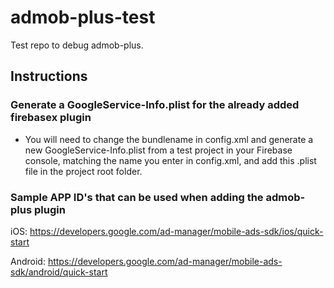 # admob-plus-test

Test repo to debug admob-plus.

## Instructions

### Generate a GoogleService-Info.plist for the already added firebasex plugin

- You will need to change the bundlename in config.xml and generate a new GoogleService-Info.plist from a test project in your Firebase console, matching the name you enter in config.xml, and add this .plist file in the project root folder.

### Sample APP ID's that can be used when adding the admob-plus plugin

iOS: https://developers.google.com/ad-manager/mobile-ads-sdk/ios/quick-start

Android: https://developers.google.com/ad-manager/mobile-ads-sdk/android/quick-start
